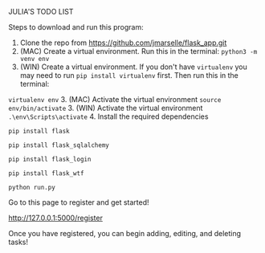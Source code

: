 JULIA'S TODO LIST

Steps to download and run this program:
1. Clone the repo from https://github.com/jmarselle/flask_app.git
2. (MAC) Create a virtual environment. Run this in the terminal:
`python3 -m venv env`
2. (WIN) Create a virtual environment. If you don't have `virtualenv` you may need to run `pip install virtualenv` first.  Then run this in the terminal:

`virtualenv env`
3. (MAC) Activate the virtual environment
`source env/bin/activate`
3. (WIN) Activate the virtual environment
`.\env\Scripts\activate`
4. Install the required dependencies
   
`pip install flask`

`pip install flask_sqlalchemy`

`pip install flask_login`

`pip install flask_wtf`

`python run.py`

Go to this page to register and get started!

http://127.0.0.1:5000/register

Once you have registered, you can begin adding, editing, and deleting tasks!
